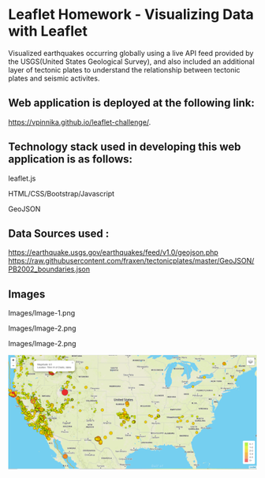 # Leaflet Homework - Visualizing Data with Leaflet

Visualized earthquakes occurring globally using a live API feed provided by the USGS(United States Geological Survey), and also included an additional layer of tectonic plates to understand the relationship between tectonic plates and seismic activites.

## Web application is deployed at the following link:

https://vpinnika.github.io/leaflet-challenge/.

## Technology stack used in developing this web application is as follows:
leaflet.js

HTML/CSS/Bootstrap/Javascript

GeoJSON

## Data Sources used :
https://earthquake.usgs.gov/earthquakes/feed/v1.0/geojson.php
https://raw.githubusercontent.com/fraxen/tectonicplates/master/GeoJSON/PB2002_boundaries.json

## Images

Images/Image-1.png

Images/Image-2.png

Images/Image-2.png

![Laboratory](Images/Image-1.PNG)



